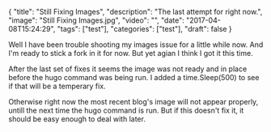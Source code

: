 
{
  "title": "Still Fixing Images",
  "description": "The last attempt for right now.",
  "image": "Still Fixing Images.jpg",
  "video": "",
  "date": "2017-04-08T15:24:29",
  "tags": ["test"],
  "categories": ["test"],
  "draft": false
}


Well I have been trouble shooting my images issue for a little while now.  And I'm ready to stick a fork in it for now.  But yet agian I think I got it this time.

After the last set of fixes it seems the image was not ready and in place before the hugo command was being run.  I added a time.Sleep(500) to see if that will be a temperary fix.

Otherwise right now the most recent blog's image will not appear properly, untill the next time the hugo command is run.  But if this doesn't fix it, it should be easy enough to deal with later.
